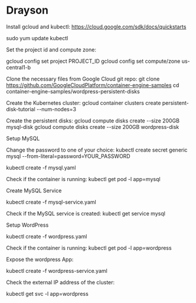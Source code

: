 # Drayson

Install gcloud and kubectl:
https://cloud.google.com/sdk/docs/quickstarts

sudo yum update kubectl

Set the project id and compute zone:

gcloud config set project PROJECT_ID
gcloud config set compute/zone us-central1-b

Clone the necessary files from Google Cloud git repo:
git clone https://github.com/GoogleCloudPlatform/container-engine-samples
cd container-engine-samples/wordpress-persistent-disks

Create the Kubernetes cluster:
gcloud container clusters create persistent-disk-tutorial --num-nodes=3

Create the persistent disks:
gcloud compute disks create --size 200GB mysql-disk
gcloud compute disks create --size 200GB wordpress-disk

Setup MySQL

Change the password to one of your choice:
kubectl create secret generic mysql --from-literal=password=YOUR_PASSWORD

kubectl create -f mysql.yaml

Check if the container is running:
kubectl get pod -l app=mysql

Create MySQL Service

kubectl create -f mysql-service.yaml

Check if the MySQL service is created:
kubectl get service mysql

Setup WordPress

kubectl create -f wordpress.yaml

Check if the container is running:
kubectl get pod -l app=wordpress

Expose the wordpress App:

kubectl create -f wordpress-service.yaml

Check the external IP address of the cluster:

kubectl get svc -l app=wordpress
